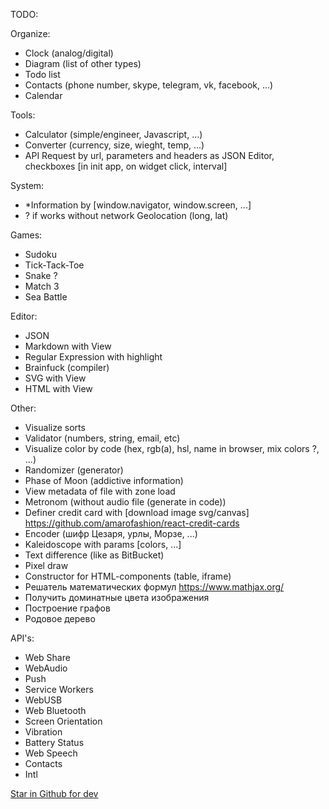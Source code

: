 TODO:

Organize:
- Clock (analog/digital)
- Diagram (list of other types)
- Todo list
- Contacts (phone number, skype, telegram, vk, facebook, ...)
- Calendar

Tools:
- Calculator (simple/engineer, Javascript, ...)
- Converter (currency, size, wieght, temp, ...)
- API Request by url, parameters and headers as JSON Editor, checkboxes [in init app, on widget click, interval]

System:
- *Information by [window.navigator, window.screen, ...]
- ? if works without network Geolocation (long, lat)

Games:
- Sudoku
- Tick-Tack-Toe
- Snake ?
- Match 3
- Sea Battle

Editor:
- JSON
- Markdown with View
- Regular Expression with highlight
- Brainfuck (compiler)
- SVG with View
- HTML with View

Other:
- Visualize sorts
- Validator (numbers, string, email, etc)
- Visualize color by code (hex, rgb(a), hsl, name in browser, mix colors ?, ...)
- Randomizer (generator)
- Phase of Moon (addictive information)
- View metadata of file with zone load
- Metronom (without audio file (generate in code))
- Definer credit card with [download image svg/canvas] https://github.com/amarofashion/react-credit-cards
- Encoder (шифр Цезаря, урлы, Морзе, ...)
- Kaleidoscope with params [colors, ...]
- Text difference (like as BitBucket)
- Pixel draw
- Constructor for HTML-components (table, iframe)
- Решатель математических формул https://www.mathjax.org/
- Получить доминатные цвета изображения
- Построение графов
- Родовое дерево

API's:
- Web Share
- WebAudio
- Push
- Service Workers
- WebUSB
- Web Bluetooth
- Screen Orientation
- Vibration
- Battery Status
- Web Speech
- Contacts
- Intl

[Star in Github for dev](https://evergreen.segment.com/components/corner-dialog/)
